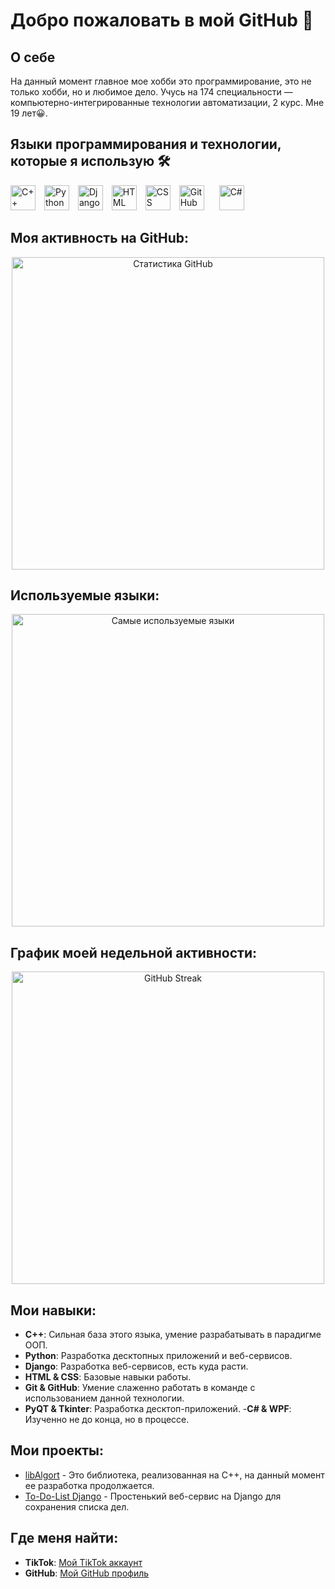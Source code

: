 # Добро пожаловать в мой GitHub 👋

## О себе

На данный момент главное мое хобби это программирование, это не только хобби, но и любимое дело. Учусь на 174 специальности — компьютерно-интегрированные технологии автоматизации, 2 курс. Мне 19 лет😀.

## Языки программирования и технологии, которые я использую 🛠️

<p align="left">
  <img src="https://cdn.jsdelivr.net/gh/devicons/devicon/icons/cplusplus/cplusplus-original.svg" title="C++" alt="C++" width="40" height="40" style="display: inline-block; margin-right: 10px;"/>
  <img src="https://cdn.jsdelivr.net/gh/devicons/devicon/icons/python/python-original.svg" title="Python" alt="Python" width="40" height="40" style="display: inline-block; margin-right: 10px;"/>
  <img src="https://cdn.jsdelivr.net/gh/devicons/devicon/icons/django/django-plain.svg" title="Django" alt="Django" width="40" height="40" style="display: inline-block; margin-right: 10px;"/>
  <img src="https://cdn.jsdelivr.net/gh/devicons/devicon/icons/html5/html5-original.svg" title="HTML" alt="HTML" width="40" height="40" style="display: inline-block; margin-right: 10px;"/>
  <img src="https://cdn.jsdelivr.net/gh/devicons/devicon/icons/css3/css3-original.svg" title="CSS" alt="CSS" width="40" height="40" style="display: inline-block; margin-right: 10px;"/>
  <img src="https://cdn.jsdelivr.net/gh/devicons/devicon/icons/github/github-original.svg" title="GitHub" alt="GitHub" width="40" height="40" style="display: inline-block; margin-right: 20px;"/>
  <img src="https://cdn.jsdelivr.net/gh/devicons/devicon/icons/csharp/csharp-original.svg" title="C#" alt="C#" width="40" height="40" style="display: inline-block; margin-right: 10px;"/>
</p>

## Моя активность на GitHub:

<p align="center">
  <img src="https://github-readme-stats.vercel.app/api?username=Jekov-Evgen&show_icons=true&theme=radical" alt="Статистика GitHub" width="500"/>
</p>

## Используемые языки:

<p align="center">
  <img src="https://github-readme-stats.vercel.app/api/top-langs/?username=Jekov-Evgen&layout=compact&theme=radical" alt="Самые используемые языки" width="500"/>
</p>

## График моей недельной активности:

<p align="center">
  <img src="https://github-readme-streak-stats.herokuapp.com/?user=Jekov-Evgen&theme=radical" alt="GitHub Streak" width="500"/>
</p>

## Мои навыки:

- **C++**: Сильная база этого языка, умение разрабатывать в парадигме ООП.
- **Python**: Разработка десктопных приложений и веб-сервисов.
- **Django**: Разработка веб-сервисов, есть куда расти.
- **HTML & CSS**: Базовые навыки работы.
- **Git & GitHub**: Умение слаженно работать в команде с использованием данной технологии.
- **PyQT & Tkinter**: Разработка десктоп-приложений.
-**C# & WPF**: Изученно не до конца, но в процессе.

## Мои проекты:

- [libAlgort](https://github.com/Jekov-Evgen/libAlgort) - Это библиотека, реализованная на C++, на данный момент ее разработка продолжается.
- [To-Do-List Django](https://github.com/Jekov-Evgen/Django_TO-DO-LIST) - Простенький веб-сервис на Django для сохранения списка дел.

## Где меня найти:

- **TikTok**: [Мой TikTok аккаунт](https://www.tiktok.com/@odessaprog?_t=8psmoCJfLz3&_r=1)
- **GitHub**: [Мой GitHub профиль](https://github.com/Jekov-Evgen)
